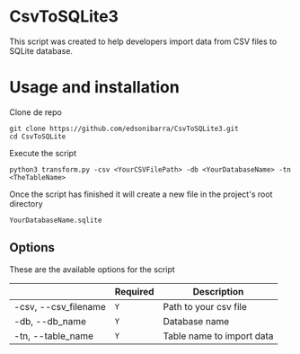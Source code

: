 # CsvToSQLite3

This script was created to help developers import data from CSV files to SQLite database.

# Usage and installation
Clone de repo
```
git clone https://github.com/edsonibarra/CsvToSQLite3.git
cd CsvToSQLite
```
Execute the script
```
python3 transform.py -csv <YourCSVFilePath> -db <YourDatabaseName> -tn <TheTableName>
```
Once the script has finished it will create a new file in the project's root directory
```
YourDatabaseName.sqlite
```
## Options

These are the available options for the script

|                |Required                          |Description                         |
|----------------|-------------------------------|-----------------------------|
|-csv, --csv_filename|`Y`            |Path to your csv file           |
|-db, --db_name|`Y`            |Database name            |
|-tn, --table_name          |`Y`|Table name to import data|

